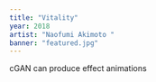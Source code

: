 ```yaml
---
title: "Vitality"
year: 2018
artist: "Naofumi Akimoto "
banner: "featured.jpg"
---
```


cGAN can produce effect animations
